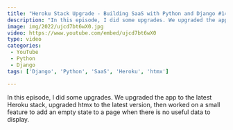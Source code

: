 ```yaml
---
title: "Heroku Stack Upgrade - Building SaaS with Python and Django #147"
description: "In this episode, I did some upgrades. We upgraded the app to the latest Heroku stack, upgraded htmx to the latest version, then worked on a small feature to add an empty state to a page when there is no useful data to display."
image: img/2022/ujcd7bt6wX0.jpg
video: https://www.youtube.com/embed/ujcd7bt6wX0
type: video
categories:
 - YouTube
 - Python
 - Django
tags: ['Django', 'Python', 'SaaS', 'Heroku', 'htmx']

---
```


In this episode, I did some upgrades. We upgraded the app to the latest Heroku stack, upgraded htmx to the latest version, then worked on a small feature to add an empty state to a page when there is no useful data to display.

